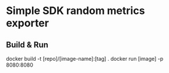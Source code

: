 # Simple SDK random metrics exporter

## Build & Run
docker build -t [repo]/[image-name]:[tag] .
docker run [image] -p 8080:8080
